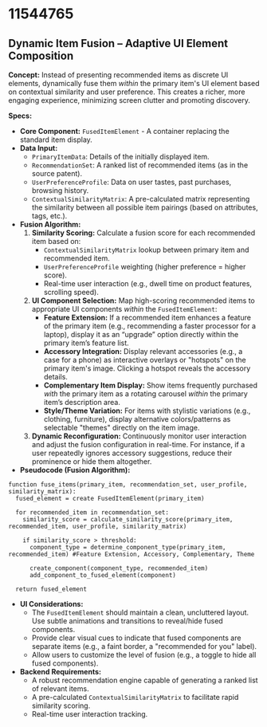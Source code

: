 # 11544765

## Dynamic Item Fusion – Adaptive UI Element Composition

**Concept:** Instead of presenting recommended items as discrete UI elements, dynamically fuse them *within* the primary item's UI element based on contextual similarity and user preference. This creates a richer, more engaging experience, minimizing screen clutter and promoting discovery.

**Specs:**

*   **Core Component:** `FusedItemElement` - A container replacing the standard item display.
*   **Data Input:**
    *   `PrimaryItemData`: Details of the initially displayed item.
    *   `RecommendationSet`: A ranked list of recommended items (as in the source patent).
    *   `UserPreferenceProfile`: Data on user tastes, past purchases, browsing history.
    *   `ContextualSimilarityMatrix`: A pre-calculated matrix representing the similarity between all possible item pairings (based on attributes, tags, etc.).
*   **Fusion Algorithm:**
    1.  **Similarity Scoring:** Calculate a fusion score for each recommended item based on:
        *   `ContextualSimilarityMatrix` lookup between primary item and recommended item.
        *   `UserPreferenceProfile` weighting (higher preference = higher score).
        *   Real-time user interaction (e.g., dwell time on product features, scrolling speed).
    2.  **UI Component Selection:** Map high-scoring recommended items to appropriate UI components *within* the `FusedItemElement`:
        *   **Feature Extension:** If a recommended item enhances a feature of the primary item (e.g., recommending a faster processor for a laptop), display it as an “upgrade” option directly within the primary item’s feature list.
        *   **Accessory Integration:** Display relevant accessories (e.g., a case for a phone) as interactive overlays or "hotspots" on the primary item's image.  Clicking a hotspot reveals the accessory details.
        *   **Complementary Item Display:**  Show items frequently purchased *with* the primary item as a rotating carousel *within* the primary item’s description area.
        *   **Style/Theme Variation:** For items with stylistic variations (e.g., clothing, furniture), display alternative colors/patterns as selectable "themes" directly on the item image.
    3.  **Dynamic Reconfiguration:**  Continuously monitor user interaction and adjust the fusion configuration in real-time. For instance, if a user repeatedly ignores accessory suggestions, reduce their prominence or hide them altogether.
*   **Pseudocode (Fusion Algorithm):**

```
function fuse_items(primary_item, recommendation_set, user_profile, similarity_matrix):
  fused_element = create FusedItemElement(primary_item)

  for recommended_item in recommendation_set:
    similarity_score = calculate_similarity_score(primary_item, recommended_item, user_profile, similarity_matrix)

    if similarity_score > threshold:
      component_type = determine_component_type(primary_item, recommended_item) #Feature Extension, Accessory, Complementary, Theme

      create_component(component_type, recommended_item)
      add_component_to_fused_element(component)

  return fused_element
```

*   **UI Considerations:**
    *   The `FusedItemElement` should maintain a clean, uncluttered layout.  Use subtle animations and transitions to reveal/hide fused components.
    *   Provide clear visual cues to indicate that fused components are separate items (e.g., a faint border, a "recommended for you" label).
    *   Allow users to customize the level of fusion (e.g., a toggle to hide all fused components).
*   **Backend Requirements:**
    *   A robust recommendation engine capable of generating a ranked list of relevant items.
    *   A pre-calculated `ContextualSimilarityMatrix` to facilitate rapid similarity scoring.
    *   Real-time user interaction tracking.